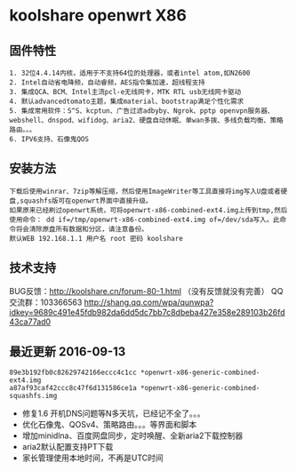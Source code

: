 koolshare openwrt X86  
===================================

## 固件特性

    1. 32位4.4.14内核，适用于不支持64位的处理器，或者intel atom,如N2600
    2. Intel自动省电降频，自动睿频，AES指令集加速，超线程支持
    3. 集成QCA、BCM、Intel主流pcl-e无线网卡，MTK RTL usb无线网卡驱动
    4. 默认advancedtomato主题，集成material、bootstrap满足个性化需求
    5. 集成常用软件：S^S、kcptun、广告过滤adbyby、Ngrok、pptp openvpn服务器、webshell、dnspod、wifidog、aria2、硬盘自动休眠、单wan多拨、多线负载均衡、策略路由。。。
    6. IPV6支持、石像鬼QOS

## 安装方法

    下载后使用winrar、7zip等解压缩，然后使用ImageWriter等工具直接将img写入U盘或者硬盘,squashfs版可在openwrt界面中直接升级。
    如果原来已经刷过openwrt系统，可将openwrt-x86-combined-ext4.img上传到tmp,然后使用命令： dd if=/tmp/openwrt-x86-combined-ext4.img of=/dev/sda写入。此命令将会清除原盘所有数据和分区，请注意备份。
    默认WEB 192.168.1.1 用户名 root 密码 koolshare
## 技术支持

BUG反馈：<http://koolshare.cn/forum-80-1.html>  （没有反馈就没有完善）   QQ交流群：103366563 <http://shang.qq.com/wpa/qunwpa?idkey=9689c491e45fdb982da6dd5dc7bb7c8dbeba427e358e289103b26fd43ca77ad0>

## 最近更新 2016-09-13
    89e3b192fb0c82629742166eccc4c1cc *openwrt-x86-generic-combined-ext4.img
    a87af93caf42ccc8c47f6d131586ce1a *openwrt-x86-generic-combined-squashfs.img





* 修复1.6 开机DNS问题等N多天坑，已经记不全了。。。
* 优化石像鬼、QOSv4、策略路由。。。等界面和脚本
* 增加minidlna、百度网盘同步，定时唤醒、全新aria2下载控制器
* aria2默认配置支持PT下载
* 家长管理使用本地时间，不再是UTC时间